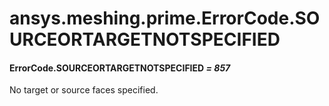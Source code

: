 # ansys.meshing.prime.ErrorCode.SOURCEORTARGETNOTSPECIFIED

<a id="ansys.meshing.prime.ErrorCode.SOURCEORTARGETNOTSPECIFIED"></a>

#### ErrorCode.SOURCEORTARGETNOTSPECIFIED *= 857*

No target or source faces specified.

<!-- !! processed by numpydoc !! -->
